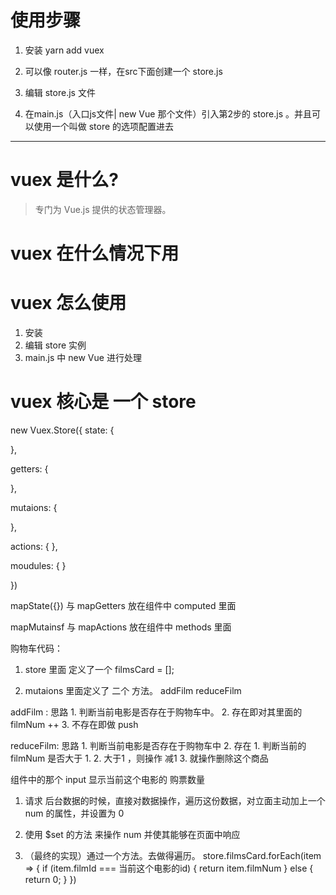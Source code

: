 # 使用步骤

1. 安装 yarn add vuex
2. 可以像 router.js 一样，在src下面创建一个 store.js
3. 编辑 store.js 文件



4. 在main.js（入口js文件| new Vue 那个文件）引入第2步的 store.js 。并且可以使用一个叫做 store 的选项配置进去



-----

# vuex 是什么?

> 专门为 Vue.js 提供的状态管理器。

# vuex 在什么情况下用


# vuex 怎么使用

1. 安装
2. 编辑 store 实例
3. main.js 中  new Vue 进行处理

# vuex 核心是 一个 store
new Vuex.Store({
  state: {

  },

  getters: {

  },

  mutaions: {

  },

  actions: {
    <!-- 做完异步之后，来提交 mutaions -->
  },

  moudules: {
    <!-- jiang  store 分割成 多个 小  store -->
  }

})


mapState({}) 与 mapGetters 放在组件中  computed 里面

mapMutainsf 与 mapActions 放在组件中  methods 里面


购物车代码：

1. store 里面 定义了一个  filmsCard = [];

2. mutaions 里面定义了 二个  方法。 addFilm    reduceFilm

  addFilm : 思路
    1. 判断当前电影是否存在于购物车中。
    2. 存在即对其里面的 filmNum ++
    3. 不存在即做 push

  reduceFilm: 思路
    1. 判断当前电影是否存在于购物车中
    2. 存在
       1. 判断当前的 filmNum 是否大于 1.
       2. 大于1 ，则操作 减1
       3. 就操作删除这个商品


组件中的那个 input 显示当前这个电影的 购票数量
1. 请求 后台数据的时候，直接对数据操作，遍历这份数据，对立面主动加上一个 num 的属性，并设置为 0


2. 使用  $set 的方法 来操作 num 并使其能够在页面中响应


3. （最终的实现）通过一个方法。去做得遍历。
    store.filmsCard.forEach(item => {
      if (item.filmId === 当前这个电影的id) {
        return item.filmNum
      } else {
        return 0;
      }
    })
